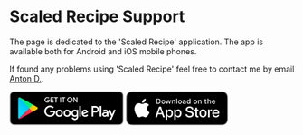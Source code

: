 # Scaled Recipe Support

The page is dedicated to the 'Scaled Recipe' application. The app is available both for Android and iOS mobile phones.

If found any problems using 'Scaled Recipe' feel free to contact me by email [Anton D.](mailto:anton.derevyanko@gmail.com).

<a href='https://play.google.com/store/apps/details?id=org.andronotes.recipe&pcampaignid=pcampaignidMKT-Other-global-all-co-prtnr-py-PartBadge-Mar2515-1'><img alt='Get it on Google Play' src='images/google-play-badge.png' width="40%" height="40%"/></a>
<a href='https://apps.apple.com/ua/app/scaled-recipe/id1510383271?l=uk'><img alt='Download on the Appstore' src='images/badge-download-on-the-app-store.svg' width="36%" height="36%"/></a>
